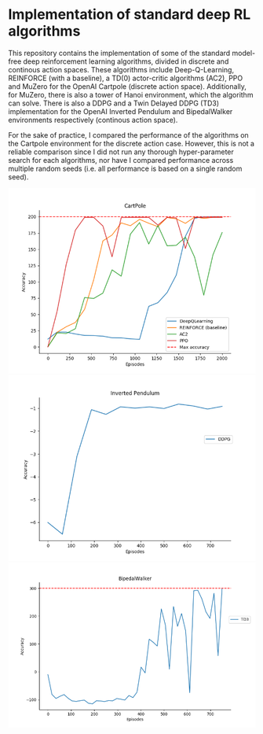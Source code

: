 # Implementation of standard deep RL algorithms

This repository contains the implementation of some of the standard model-free deep reinforcement learning algorithms, divided in discrete and continous action spaces. These algorithms include Deep-Q-Learning, REINFORCE (with a baseline), a TD(0) actor-critic algorithms (AC2), PPO and MuZero for the OpenAI Cartpole (discrete action space). Additionally, for MuZero, there is also a tower of Hanoi environment, which the algorithm can solve. There is also a DDPG and a Twin Delayed DDPG (TD3) implementation for the OpenAI Inverted Pendulum and BipedalWalker environments respectively (continous action space).   

For the sake of practice, I compared the performance of the algorithms on the Cartpole environment for the discrete action case. However, this is not a reliable comparison since I did not run any thorough hyper-parameter search for each algorithms, nor have I compared performance across multiple random seeds (i.e. all performance is based on a single random seed). 


![This is an image](/DiscreteAction/Images/CartPole_Comparison.png)
![This is an image](/ContinousAction/Images/DDPG_acc.png)
![This is an image](/ContinousAction/Images/TD3.png)

